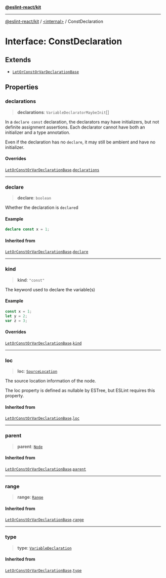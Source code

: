 [**@eslint-react/kit**](../../README.md)

***

[@eslint-react/kit](../../README.md) / [\<internal\>](../README.md) / ConstDeclaration

# Interface: ConstDeclaration

## Extends

- [`LetOrConstOrVarDeclarationBase`](LetOrConstOrVarDeclarationBase.md)

## Properties

### declarations

> **declarations**: `VariableDeclaratorMaybeInit`[]

In a `declare const` declaration, the declarators may have initializers, but
not definite assignment assertions. Each declarator cannot have both an
initializer and a type annotation.

Even if the declaration has no `declare`, it may still be ambient and have
no initializer.

#### Overrides

[`LetOrConstOrVarDeclarationBase`](LetOrConstOrVarDeclarationBase.md).[`declarations`](LetOrConstOrVarDeclarationBase.md#declarations)

***

### declare

> **declare**: `boolean`

Whether the declaration is `declare`d

#### Example

```ts
declare const x = 1;
```

#### Inherited from

[`LetOrConstOrVarDeclarationBase`](LetOrConstOrVarDeclarationBase.md).[`declare`](LetOrConstOrVarDeclarationBase.md#declare)

***

### kind

> **kind**: `"const"`

The keyword used to declare the variable(s)

#### Example

```ts
const x = 1;
let y = 2;
var z = 3;
```

#### Overrides

[`LetOrConstOrVarDeclarationBase`](LetOrConstOrVarDeclarationBase.md).[`kind`](LetOrConstOrVarDeclarationBase.md#kind)

***

### loc

> **loc**: [`SourceLocation`](SourceLocation.md)

The source location information of the node.

The loc property is defined as nullable by ESTree, but ESLint requires this property.

#### Inherited from

[`LetOrConstOrVarDeclarationBase`](LetOrConstOrVarDeclarationBase.md).[`loc`](LetOrConstOrVarDeclarationBase.md#loc)

***

### parent

> **parent**: [`Node`](../type-aliases/Node.md)

#### Inherited from

[`LetOrConstOrVarDeclarationBase`](LetOrConstOrVarDeclarationBase.md).[`parent`](LetOrConstOrVarDeclarationBase.md#parent)

***

### range

> **range**: [`Range`](../type-aliases/Range.md)

#### Inherited from

[`LetOrConstOrVarDeclarationBase`](LetOrConstOrVarDeclarationBase.md).[`range`](LetOrConstOrVarDeclarationBase.md#range)

***

### type

> **type**: [`VariableDeclaration`](../enumerations/AST_NODE_TYPES.md#variabledeclaration)

#### Inherited from

[`LetOrConstOrVarDeclarationBase`](LetOrConstOrVarDeclarationBase.md).[`type`](LetOrConstOrVarDeclarationBase.md#type)
